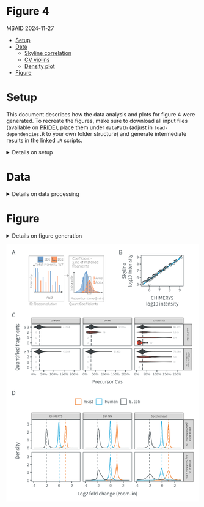 # Figure 4
MSAID
2024-11-27

- [Setup](#setup)
- [Data](#data)
  - [Skyline correlation](#skyline-correlation)
  - [CV violins](#cv-violins)
  - [Density plot](#density-plot)
- [Figure](#figure)

# Setup

This document describes how the data analysis and plots for figure 4
were generated. To recreate the figures, make sure to download all input
files (available on
[PRIDE](https://www.ebi.ac.uk/pride/archive?keyword=PXD053241)), place
them under `dataPath` (adjust in `load-dependencies.R` to your own
folder structure) and generate intermediate results in the linked `.R`
scripts.

<details>
<summary>
Details on setup
</summary>

``` r
suppressMessages(source(here::here("scripts/load-dependencies.R")))
msaid_SE <- c("Sequest HT" = msaid_orange, "CHIMERYS" = msaid_blue,
              "CHIMERYS\ntop 15 peaks" = msaid_lightblue)
msaid_quantified <- c("TRUE" = msaid_darkgray, "FALSE" = msaid_red)
msaid_organism <- c("Human" = msaid_blue, "Yeast" = msaid_orange, "E. coli" = msaid_darkgray)

path <- file.path(here::here(), "figure-4")
figurePath <- file.path(dataPath, "figure-4")
```

</details>

# Data

<details>
<summary>
Details on data processing
</summary>

## Skyline correlation

Intensities were exported directly from Skyline and matched to CHIMERYS
intensity values.

``` r
data_cor <- fread(file.path(figurePath, "quan_corr_skyline.csv"))
data_new <- fread(file.path(figurePath, "Skyline_pcm_quan_export_martin_max5fragments_240617_redo.csv"))
data_new <- data_new[, .(Peptide, SkylineNew = `Total Area Fragment`)]
data_cor <- merge(data_cor, data_new, by="Peptide", all=T)

p_cor <- ggplot(data_cor, aes(x=log10(CHIMERYS), y=log10(SkylineNew))) +
  geom_abline(slope = 1, intercept = 0, color = msaid_darkgray, linetype = "dashed") +
  geom_smooth(method="lm", formula= y~x, col = msaid_blue, linewidth = 0.5) +
  geom_point(shape = 1L, stroke = 0.25, size = 1, color = msaid_darkgray) +
  xlab("CHIMERYS\nlog10 intensity") + ylab("Skyline\nlog10 intensity")
```

## CV violins

[R code to generate input file
`20241127_figure4c_cvs_noNorm_fdr_localPcmGrouper_pepFasta.fst`](figure-4C-cvs.R)

``` r
dtCv <- read_fst(file.path(figurePath, "20241127_figure4c_cvs_noNorm_fdr_localPcmGrouper_pepFasta.fst"),
                 as.data.table = T)
#dtCv[!is.na(CONDITION), .N, keyby=SOFTWARE]
dtCv <- rbind(cbind(TYPE = "no eFDR filter", dtCv),
              cbind(TYPE = "eFDR min 1 per\ncondition ≤ 1%", dtCv[QUAN_MIN1COND_EFDR==T]))

cvEfdrLabel <- c("no eFDR filter", "eFDR min 1 per\ncondition ≤ 1%")
dtCv[, TYPE := factor(TYPE, cvEfdrLabel)]
dtCv[, COUNT := NULL]
dtCv[, CV := CV/100]
softwareLevels <- c("CHIMERYS", "DIA-NN", "SPECTRONAUT", "SPECTRONAUT_FILTERED")
softwareLabels <- c("CHIMERYS", "DIA-NN", "Spectronaut", "Spectronaut\n(curated)")
dtCv[, SOFTWARE := factor(SOFTWARE, softwareLevels, softwareLabels)]
setkey(dtCv, TYPE, SOFTWARE, LABEL)

dtCvCount <- dtCv[!is.na(CV), .(.N, maxCv = max(CV)), keyby=.(TYPE, SOFTWARE, LABEL)]
dtCj <- dtCvCount[, CJ(TYPE, LABEL, SOFTWARE, unique = T)]
setkey(dtCj, TYPE, SOFTWARE, LABEL)
dtCvCount <- dtCvCount[dtCj]
dtCvCount[, maxCv := max(maxCv, na.rm = T), by=.(TYPE, SOFTWARE, LABEL)]
dtCvCount[is.na(N), N := 0]
dtCvCount[is.na(maxCv) | N<2, maxCv := 0]
dtCvCount[, labelN := format(N, big.mark=",", trim=T)]

dtCvMed <- dtCv[!is.na(CV), .(medianCv = median(CV)), keyby=TYPE]

p_cv <- ggplot(dtCv[!is.na(CV)], aes(x=CV, y=LABEL, fill=LABEL)) +
  geom_vline(data=dtCvMed, aes(xintercept = medianCv), linetype = "longdash",
             color = msaid_darkgray, linewidth = 0.25) +
  geom_violin(draw_quantiles = c(0.25, 0.5, 0.75), linewidth = 0.25) +
  geom_text(data=dtCvCount, aes(x=maxCv+max(maxCv)*0.05, label=labelN),
            position = position_dodge(0.9), color=msaid_darkgray,
            family="Montserrat Light", size=3/.pt, hjust = 0) +
  scale_x_continuous(labels = label_percent(), limits = c(0, 2.2)) +
  scale_fill_manual("Quantified fragments", values = colorRampPalette(c(msaid_red, msaid_darkgray))(4L),
                    breaks = c('0', '1', '2', '≥ 3'), drop = F) +
  facet_grid(cols = vars(SOFTWARE), rows = vars(TYPE)) +
  xlab("Precursor CVs") + ylab("Quantified fragments") +
  theme(legend.position = "none", plot.background = element_rect(fill = "transparent", colour = NA),
        strip.text = element_text(size = 3), axis.text.x = element_text(size = 5))

#list median CVs for the manuscript
dtCv[TYPE=="eFDR min 1 per\ncondition ≤ 1%" & !is.na(CV),
     round(median(CV)*100, 1), keyby=SOFTWARE]
```

    Key: <SOFTWARE>
          SOFTWARE    V1
            <fctr> <num>
    1:    CHIMERYS  26.9
    2:      DIA-NN  29.1
    3: Spectronaut  29.2

## Density plot

[R code to generate input file
`20241127_figure4d_ma_noNorm_efdr_localPcmGrouper_pepFasta_min1eFdr.fst`](figure-4D-ma.R)

``` r
filePathMa <- file.path(figurePath, "20241127_figure4d_ma_noNorm_efdr_localPcmGrouper_pepFasta_min1eFdr.fst")

dtOrg <- read_fst(filePathMa, as.data.table = T)
#dtOrg <- dtOrg[QUAN_SAMPLES_ENTRAPMENT_FDR==0 | QUAN_SAMPLES_ENTRAPMENT_FDR==6]
softwareLevels <- c("CHIMERYS", "DIA-NN", "SPECTRONAUT", "SPECTRONAUT_FILTERED")
softwareLabels <- c("CHIMERYS", "DIA-NN", "Spectronaut", "Spectronaut\n(curated)")
dtOrg[, SOFTWARE := factor(SOFTWARE, softwareLevels, softwareLabels)]
organismLevels <- c("YEAST", "HUMAN", "ECOLI")
organismLabels <- c("Yeast", "Human", "E. coli")
organismRatios <- setNames(log2(c(2, 1, 0.25)), organismLabels)
dtOrg[, ORGANISM := factor(ORGANISM, organismLevels, organismLabels)]
dtOrg[, eFdrLabelComp := ifelse(QUAN_COMPLETE_EFDR, "eFDR all ≤ 1%", "eFDR min 1 > 1%")]
dtOrg[, eFdrLabelComp := factor(eFdrLabelComp, c("eFDR all ≤ 1%", "eFDR min 1 > 1%"))]
dtOrg[, eFdrLabelCond := ifelse(QUAN_MIN1COND_EFDR, "eFDR min 1\nper condition ≤ 1%", "eFDR all in\nany condition > 1%")]
dtOrg[, eFdrLabelCond := factor(eFdrLabelCond, c("eFDR min 1\nper condition ≤ 1%", "eFDR all in\nany condition > 1%"))]
dtMaLines <- data.table(YINTERCEPT = organismRatios, ORGANISM = factor(organismLabels))

p_density <- ggplot(dtOrg, aes(x=LOG2RATIO, color=ORGANISM)) +
  geom_density(linewidth=0.25) +
  geom_vline(data=dtMaLines, aes(xintercept=YINTERCEPT, color=ORGANISM),
             linetype = "dashed", linewidth = 0.25, show.legend = F) +
  scale_color_manual(NULL, values = msaid_organism) +
  scale_x_continuous(breaks = pretty_breaks(), limits = c(-4, 3)) +
  guides(fill = guide_legend(override.aes = list(color = NA, size = 2))) +
  facet_grid(rows = vars(eFdrLabelCond), cols = vars(SOFTWARE)) +
  xlab("Log2 fold change (zoom-in)") + ylab("Density") +
  theme(legend.position = "top", strip.text = element_text(size = 4))

#mean and sd of log2 ratios after eFDR filtering (at least 1 per each condition)
dtOrg[eFdrLabelCond=="eFDR min 1\nper condition ≤ 1%",
      .(mean = round(mean(LOG2RATIO, na.rm=T), 2),
        sd = round(sd(LOG2RATIO, na.rm=T), 2)), keyby=.(SOFTWARE, ORGANISM)]
```

    Key: <SOFTWARE, ORGANISM>
          SOFTWARE ORGANISM  mean    sd
            <fctr>   <fctr> <num> <num>
    1:    CHIMERYS    Yeast  1.00  0.29
    2:    CHIMERYS    Human -0.03  0.25
    3:    CHIMERYS  E. coli -1.90  0.25
    4:      DIA-NN    Yeast  0.98  0.23
    5:      DIA-NN    Human -0.03  0.21
    6:      DIA-NN  E. coli -1.86  0.26
    7: Spectronaut    Yeast  1.00  0.35
    8: Spectronaut    Human -0.05  0.31
    9: Spectronaut  E. coli -1.86  0.32

</details>

# Figure

<details>
<summary>
Details on figure generation
</summary>

``` r
p_schema <- image_ggplot2(image_read(file.path(path, "new_schema/figure_4_schema.pdf"),
                                       density = 600))

layout_annotation <- list(c("A", "B", "C", "D"))
layout_design <- "AAAABB\nCCCCCC\nDDDDDD"

p_ms2Quan <- free(p_schema) + p_cor + p_cv + p_density +
  plot_layout(heights = c(1, 1.5, 2), design = layout_design) +
  plot_annotation(tag_levels = layout_annotation)

ggsave2(file.path(path, "figure-4.pdf"), plot = p_ms2Quan,
        width = 90, height = 120, units = "mm", device = cairo_pdf)
```

    Warning: Removed 289 rows containing non-finite outside the scale range
    (`stat_density()`).

``` r
ggsave2(file.path(path, "figure-4.png"), plot = p_ms2Quan,
        width = 90, height = 120, units = "mm")
```

    Warning: Removed 289 rows containing non-finite outside the scale range
    (`stat_density()`).

</details>

![figure-4](figure-4.png)
